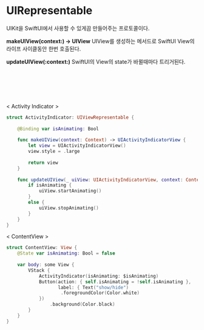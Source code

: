 # UIRepresentable

UIKit을 SwiftUI에서 사용할 수 있게끔 만들어주는 프로토콜이다.

**makeUIView(context:) -> UIView**
UIView를 생성하는 메서드로 SwiftUI View의 라이프 사이클동안 한번 호출된다.

**updateUIView(:context:)**
SwiftUI의 View의 state가 바뀔때마다 트리거된다. <br><br><br><br><br><br>




< Activity Indicator >
```swift
struct ActivityIndicator: UIViewRepresentable {
    
    @Binding var isAnimating: Bool
    
    func makeUIView(context: Context) -> UIActivityIndicatorView {
        let view = UIActivityIndicatorView()
        view.style = .large
        
        return view
    }
    
    func updateUIView(_ uiView: UIActivityIndicatorView, context: Context) {
        if isAnimating {
            uiView.startAnimating()
        }
        else {
            uiView.stopAnimating()
        }
    }
}
```


< ContentView >

```swift
struct ContentView: View {
    @State var isAnimating: Bool = false
    
    var body: some View {
        VStack {
            ActivityIndicator(isAnimating: $isAnimating)
            Button(action: { self.isAnimating = !self.isAnimating },
                   label: { Text("show/hide")
                    .foregroundColor(Color.white)
            })
                .background(Color.black)
        }
    }
}
```
